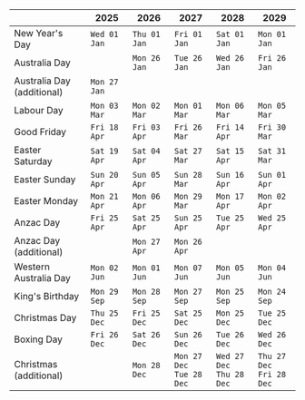 |                                   | 2025         | 2026         | 2027         | 2028         | 2029         |
|-----------------------------------|--------------|--------------|--------------|--------------|--------------|
| New Year's Day                    | `Wed 01 Jan` | `Thu 01 Jan` | `Fri 01 Jan` | `Sat 01 Jan` | `Mon 01 Jan` | 
| Australia Day                     |              | `Mon 26 Jan` | `Tue 26 Jan` | `Wed 26 Jan` | `Fri 26 Jan` | 
| Australia Day<br>(additional)     | `Mon 27 Jan` |              |              |              |              | 
| Labour Day                        | `Mon 03 Mar` | `Mon 02 Mar` | `Mon 01 Mar` | `Mon 06 Mar` | `Mon 05 Mar` | 
| Good Friday                       | `Fri 18 Apr` | `Fri 03 Apr` | `Fri 26 Mar` | `Fri 14 Apr` | `Fri 30 Mar` | 
| Easter Saturday                   | `Sat 19 Apr` | `Sat 04 Apr` | `Sat 27 Mar` | `Sat 15 Apr` | `Sat 31 Mar` | 
| Easter Sunday                     | `Sun 20 Apr` | `Sun 05 Apr` | `Sun 28 Mar` | `Sun 16 Apr` | `Sun 01 Apr` | 
| Easter Monday                     | `Mon 21 Apr` | `Mon 06 Apr` | `Mon 29 Mar` | `Mon 17 Apr` | `Mon 02 Apr` | 
| Anzac Day                         | `Fri 25 Apr` | `Sat 25 Apr` | `Sun 25 Apr` | `Tue 25 Apr` | `Wed 25 Apr` | 
| Anzac Day<br>(additional)         |              | `Mon 27 Apr` | `Mon 26 Apr` |              |              | 
| Western Australia Day             | `Mon 02 Jun` | `Mon 01 Jun` | `Mon 07 Jun` | `Mon 05 Jun` | `Mon 04 Jun` | 
| King's Birthday                   | `Mon 29 Sep` | `Mon 28 Sep` | `Mon 27 Sep` | `Mon 25 Sep` | `Mon 24 Sep` | 
| Christmas Day                     | `Thu 25 Dec` | `Fri 25 Dec` | `Sat 25 Dec` | `Mon 25 Dec` | `Tue 25 Dec` | 
| Boxing Day                        | `Fri 26 Dec` | `Sat 26 Dec` | `Sun 26 Dec` | `Tue 26 Dec` | `Wed 26 Dec` | 
| Christmas<br>(additional)         |              | `Mon 28 Dec` | `Mon 27 Dec`<br>`Tue 28 Dec` | `Wed 27 Dec`<br>`Thu 28 Dec` | `Thu 27 Dec`<br>`Fri 28 Dec` | 

